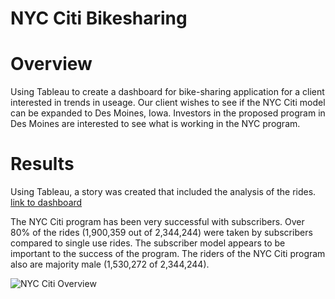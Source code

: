 # NYC Citi Bikesharing

# Overview
Using Tableau to create a dashboard for bike-sharing application for a client interested in trends in useage.  Our client wishes to see if the NYC Citi model can be expanded to Des Moines, Iowa. Investors in the proposed program in Des Moines are interested to see what is working in the NYC program. 

# Results

Using Tableau, a story was created that included the analysis of the rides.  [link to dashboard](https://public.tableau.com/views/NYCCitiBikesharing_16541169411000/NYCCitiBikesharing?:language=en-US&publish=yes&:display_count=n&:origin=viz_share_link)

The NYC Citi program has been very successful with subscribers.  Over 80% of the rides (1,900,359 out of 2,344,244) were taken by subscribers compared to single use rides.  The subscriber model appears to be important to the success of the program.  The riders of the NYC Citi program also are majority male (1,530,272 of 2,344,244). 

![NYC Citi Overview](https://user-images.githubusercontent.com/98054953/172054481-d7e507db-92c9-4ccf-97bf-3327c4edea7e.png)



